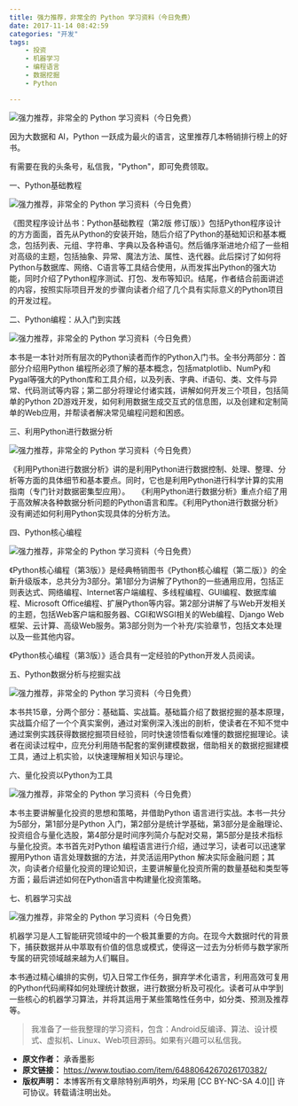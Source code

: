 ```yaml
---
title: 强力推荐，非常全的 Python 学习资料（今日免费）
date: 2017-11-14 08:42:59
categories: "开发"
tags:
	- 投资
	- 机器学习
	- 编程语言
	- 数据挖掘
	- Python

---
```


![强力推荐，非常全的 Python 学习资料（今日免费）][Python]

因为大数据和 AI，Python 一跃成为最火的语言，这里推荐几本畅销排行榜上的好书。

有需要在我的头条号，私信我，"Python"，即可免费领取。

一、Python基础教程

![强力推荐，非常全的 Python 学习资料（今日免费）][Python 1]

《图灵程序设计丛书：Python基础教程（第2版 修订版）》包括Python程序设计的方方面面，首先从Python的安装开始，随后介绍了Python的基础知识和基本概念，包括列表、元组、字符串、字典以及各种语句。然后循序渐进地介绍了一些相对高级的主题，包括抽象、异常、魔法方法、属性、迭代器。此后探讨了如何将Python与数据库、网络、C语言等工具结合使用，从而发挥出Python的强大功能，同时介绍了Python程序测试、打包、发布等知识。结尾，作者结合前面讲述的内容，按照实际项目开发的步骤向读者介绍了几个具有实际意义的Python项目的开发过程。

二、Python编程：从入门到实践

![强力推荐，非常全的 Python 学习资料（今日免费）][Python 2]

本书是一本针对所有层次的Python读者而作的Python入门书。全书分两部分：首部分介绍用Python 编程所必须了解的基本概念，包括matplotlib、NumPy和Pygal等强大的Python库和工具介绍，以及列表、字典、if语句、类、文件与异常、代码测试等内容；第二部分将理论付诸实践，讲解如何开发三个项目，包括简单的Python 2D游戏开发，如何利用数据生成交互式的信息图，以及创建和定制简单的Web应用，并帮读者解决常见编程问题和困惑。

三、利用Python进行数据分析

![强力推荐，非常全的 Python 学习资料（今日免费）][Python 3]

《利用Python进行数据分析》讲的是利用Python进行数据控制、处理、整理、分析等方面的具体细节和基本要点。同时，它也是利用Python进行科学计算的实用指南（专门针对数据密集型应用）。　　《利用Python进行数据分析》重点介绍了用于高效解决各种数据分析问题的Python语言和库。《利用Python进行数据分析》没有阐述如何利用Python实现具体的分析方法。

四、Python核心编程

![强力推荐，非常全的 Python 学习资料（今日免费）][Python 4]

《Python核心编程（第3版）》是经典畅销图书《Python核心编程（第二版）》的全新升级版本，总共分为3部分。第1部分为讲解了Python的一些通用应用，包括正则表达式、网络编程、Internet客户端编程、多线程编程、GUI编程、数据库编程、Microsoft Office编程、扩展Python等内容。第2部分讲解了与Web开发相关的主题，包括Web客户端和服务器、CGI和WSGI相关的Web编程、Django Web框架、云计算、高级Web服务。第3部分则为一个补充/实验章节，包括文本处理以及一些其他内容。　　

《Python核心编程（第3版）》适合具有一定经验的Python开发人员阅读。

五、Python数据分析与挖掘实战

![强力推荐，非常全的 Python 学习资料（今日免费）][Python 5]

本书共15章，分两个部分：基础篇、实战篇。基础篇介绍了数据挖掘的基本原理，实战篇介绍了一个个真实案例，通过对案例深入浅出的剖析，使读者在不知不觉中通过案例实践获得数据挖掘项目经验，同时快速领悟看似难懂的数据挖掘理论。读者在阅读过程中，应充分利用随书配套的案例建模数据，借助相关的数据挖掘建模工具，通过上机实验，以快速理解相关知识与理论。

六、量化投资以Python为工具

![强力推荐，非常全的 Python 学习资料（今日免费）][Python 6]

本书主要讲解量化投资的思想和策略，并借助Python 语言进行实战。本书一共分为5部分，第1部分是Python 入门，第2部分是统计学基础，第3部分是金融理论、投资组合与量化选股，第4部分是时间序列简介与配对交易，第5部分是技术指标与量化投资。本书首先对Python 编程语言进行介绍，通过学习，读者可以迅速掌握用Python 语言处理数据的方法，并灵活运用Python 解决实际金融问题；其次，向读者介绍量化投资的理论知识，主要讲解量化投资所需的数量基础和类型等方面；最后讲述如何在Python语言中构建量化投资策略。

七、机器学习实战

![强力推荐，非常全的 Python 学习资料（今日免费）][Python 7]

机器学习是人工智能研究领域中的一个极其重要的方向。在现今大数据时代的背景下，捕获数据并从中萃取有价值的信息或模式，使得这一过去为分析师与数学家所专属的研究领域越来越为人们瞩目。

本书通过精心编排的实例，切入日常工作任务，摒弃学术化语言，利用高效可复用的Python代码阐释如何处理统计数据，进行数据分析及可视化。读者可从中学到一些核心的机器学习算法，并将其运用于某些策略性任务中，如分类、预测及推荐等。

> 我准备了一些我整理的学习资料，包含：Android反编译、算法、设计模式、虚拟机、Linux、Web项目源码。如果有兴趣可以私信我。


[Python]: static/resources/crawler/ZJVI-Z3YY-BQ2Q.jpg
[Python 1]: static/resources/crawler/2EVQ-BMUV-ZMZV.jpg
[Python 2]: static/resources/crawler/RURQ-JAJI-YFIB.jpg
[Python 3]: static/resources/crawler/YVYQ-7JNM-MIYM.jpg
[Python 4]: static/resources/crawler/ARY3-22NU-E6Z3.jpg
[Python 5]: static/resources/crawler/VZBN-6RFJ-YA3M.jpg
[Python 6]: static/resources/crawler/IUMN-JMQE-MM2Y.jpg
[Python 7]: static/resources/crawler/7BMJ-EMMB-RBQ2.jpg
 *  **原文作者：** 承香墨影
 *  **原文链接：** https://www.toutiao.com/item/6488064267026170382/
 *  **版权声明：** 本博客所有文章除特别声明外，均采用 [CC BY-NC-SA 4.0][] 许可协议。转载请注明出处。
